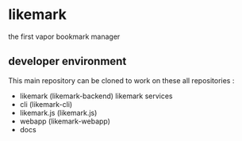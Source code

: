 # likemark
the first vapor bookmark manager

## developer environment
This main repository can be cloned to work on these all repositories :
+ likemark (likemark-backend)
    likemark services
+ cli (likemark-cli)
+ likemark.js (likemark.js)
+ webapp (likemark-webapp)
+ docs